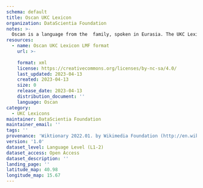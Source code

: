 ```yaml
---
schema: default
title: Oscan UKC Lexicon
organization: DataScientia Foundation
notes: >-
  Oscan is a language from the  family, spoken in Eurasia. The UKC Lexicon of Oscan is represented as a lexico-semantic network. It consists of words, word senses, synsets, as well as sense-level and synset-level relationships.
resources:
  - name: Oscan UKC Lexicon LMF format
    url: >-
      
    format: xml
    license: https://creativecommons.org/licenses/by-nc-sa/4.0/
    last_updated: 2023-04-13
    created: 2023-04-13
    size: 0
    release_date: 2023-04-13
    distribution_document: ''
    language: Oscan
category:
  - UKC Lexicons
maintainer: DataScientia Foundation
maintainer_email: ''
tags: ''
provenance: 'Wiktionary 2022.01. by Wikimedia Foundation (http://en.wiktionary.org); Princeton WordNet 2.1 by Princeton University (https://wordnet.princeton.edu)'
version: '1.0'
dataset_level: Language Level (L1-2)
dataset_access: Open Access
dataset_description: ''
landing_page: ''
latitude_map: 40.98
longitude_map: 15.67
---
```

